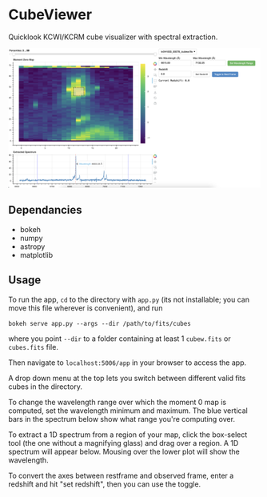 # CubeViewer
Quicklook KCWI/KCRM cube visualizer with spectral extraction. 

![](cubeviewer.png)


## Dependancies 
- bokeh 
- numpy 
- astropy
- matplotlib

## Usage 

To run the app, `cd` to the directory with `app.py` (its not installable; you can move this file wherever is convenient), and run 

```
bokeh serve app.py --args --dir /path/to/fits/cubes
```

where you point `--dir` to a folder containing at least 1 `cubew.fits` or `cubes.fits` file. 

Then navigate to `localhost:5006/app` in your browser to access the app. 

A drop down menu at the top lets you switch between different valid fits cubes in the directory. 

To change the wavelength range over which the moment 0 map is computed, set the wavelength minimum and maximum. The blue vertical bars in the spectrum below show what range you're computing over. 

To extract a 1D spectrum from a region of your map, click the box-select tool (the one without a magnifying glass) and drag over a region. A 1D spectrum will appear below. Mousing over the lower plot will show the wavelength. 

To convert the axes between restframe and observed frame, enter a redshift and hit "set redshift", then you can use the toggle. 

